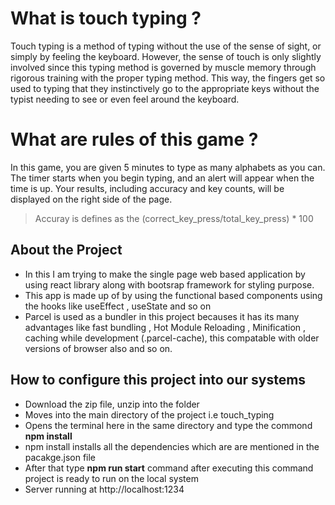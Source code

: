 # What is touch typing ?
Touch typing is a method of typing without the use of the sense of sight, or simply by feeling the keyboard. 
However, the sense of touch is only slightly involved since this typing method is governed by muscle memory through rigorous training 
with the proper typing method. This way, the fingers get so used to typing that they instinctively go to the appropriate keys 
without the typist needing to see or even feel around the keyboard.

# What are rules of this game ? 
In this game, you are given 5 minutes to type as many alphabets as you can. The timer starts when you begin typing, and an alert will appear 
when the time is up. Your results, including accuracy and key counts, will be displayed on the right side of the page.
> Accuray is defines as the (correct_key_press/total_key_press) * 100 

## About the Project 
 * In this I am trying to make the single page web based application by using react library along with bootsrap framework for styling purpose.
 * This app is made up of by using the functional based components using the hooks like useEffect , useState and so on 
 * Parcel is used as a bundler in this project becauses it has its many advantages like fast bundling , Hot Module Reloading , Minification ,
    caching while development (.parcel-cache), this compatable with older versions of browser also and so on.

## How to configure this project into our systems
  * Download the zip file, unzip into the folder 
  * Moves into the main directory of the project i.e touch_typing
  * Opens the terminal here in the same directory and type the commond **npm install**
  * npm install installs all the dependencies which are are mentioned in the pacakge.json file 
  * After that type **npm run start** command after executing this command project is ready to run on the local system
  * Server running at http://localhost:1234 



